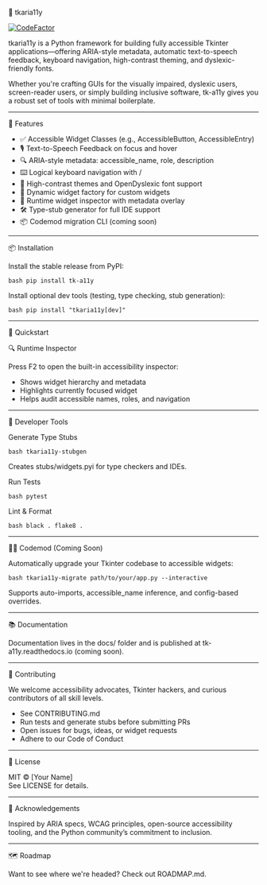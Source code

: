 🧭 tkaria11y

[![CodeFactor](https://www.codefactor.io/repository/github/stntg/tkaria11y/badge)](https://www.codefactor.io/repository/github/stntg/tkaria11y)

tkaria11y is a Python framework for building fully accessible Tkinter applications—offering ARIA-style metadata, automatic text-to-speech feedback, keyboard navigation, high-contrast theming, and dyslexic-friendly fonts.

Whether you're crafting GUIs for the visually impaired, dyslexic users, screen-reader users, or simply building inclusive software, tk-a11y gives you a robust set of tools with minimal boilerplate.

---

🚀 Features

- ✅ Accessible Widget Classes (e.g., AccessibleButton, AccessibleEntry)
- 🎙️ Text-to-Speech Feedback on focus and hover
- 🔍 ARIA-style metadata: accessible_name, role, description
- ⌨️ Logical keyboard navigation with <Tab> / <Shift-Tab>
- 🎨 High-contrast themes and OpenDyslexic font support
- 🧱 Dynamic widget factory for custom widgets
- 🧪 Runtime widget inspector with metadata overlay
- 🛠️ Type-stub generator for full IDE support
- 📦 Codemod migration CLI (coming soon)

---

📦 Installation

Install the stable release from PyPI:

`bash
pip install tk-a11y
`

Install optional dev tools (testing, type checking, stub generation):

`bash
pip install "tkaria11y[dev]"
`

---

🧪 Quickstart


🔍 Runtime Inspector

Press F2 to open the built-in accessibility inspector:

- Shows widget hierarchy and metadata
- Highlights currently focused widget
- Helps audit accessible names, roles, and navigation

---

🧰 Developer Tools

Generate Type Stubs

`bash
tkaria11y-stubgen
`

Creates stubs/widgets.pyi for type checkers and IDEs.

Run Tests

`bash
pytest
`

Lint & Format

`bash
black .
flake8 .
`

---

🧙‍♂️ Codemod (Coming Soon)

Automatically upgrade your Tkinter codebase to accessible widgets:

`bash
tkaria11y-migrate path/to/your/app.py --interactive
`

Supports auto-imports, accessible_name inference, and config-based overrides.

---

📚 Documentation

Documentation lives in the docs/ folder and is published at tk-a11y.readthedocs.io (coming soon).

---

🤝 Contributing

We welcome accessibility advocates, Tkinter hackers, and curious contributors of all skill levels.

- See CONTRIBUTING.md
- Run tests and generate stubs before submitting PRs
- Open issues for bugs, ideas, or widget requests
- Adhere to our Code of Conduct

---

📄 License

MIT © [Your Name]  
See LICENSE for details.

---

🙌 Acknowledgements

Inspired by ARIA specs, WCAG principles, open-source accessibility tooling, and the Python community’s commitment to inclusion.

---

🗺️ Roadmap

Want to see where we're headed? Check out ROADMAP.md.
